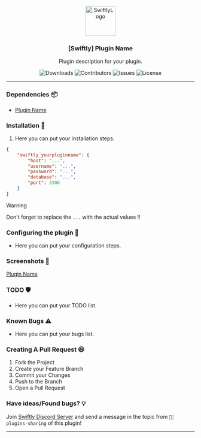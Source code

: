 <p align="center">
  <a href="https://github.com/swiftly-solution/swiftly_pluginname">
    <img src="https://cdn.swiftlycs2.net/swiftly-logo.png" alt="SwiftlyLogo" width="80" height="80">
  </a>

  <h3 align="center">[Swiftly] Plugin Name</h3>

  <p align="center">
    Plugin description for your plugin.
    <br/>
  </p>
</p>

<p align="center">
  <img src="https://img.shields.io/github/downloads/swiftly-solution/swiftly_pluginname/total" alt="Downloads"> 
  <img src="https://img.shields.io/github/contributors/swiftly-solution/swiftly_pluginname?color=dark-green" alt="Contributors">
  <img src="https://img.shields.io/github/issues/swiftly-solution/swiftly_pluginname" alt="Issues">
  <img src="https://img.shields.io/github/license/swiftly-solution/swiftly_pluginname" alt="License">
</p>

---

### Dependencies 📦
* [Plugin Name](https://github.com/swiftly-solution/swiftly_readmetemplate)

### Installation 👀

1. Here you can put your installation steps.
```json
{
    "swiftly_yourpluginname": {
        "host": "...",
        "username": "...",
        "password": "...",
        "database": "...",
        "port": 3306
    }
}
```
> [!WARNING]
> Don't forget to replace the `...` with the actual values !!

### Configuring the plugin 🧐

* Here you can put your configuration steps.

### Screenshots 📸
[Plugin Name](https://github.com/swiftly-solution/swiftly_readmetemplate)

### TODO 🛡️

* Here you can put your TODO list.

### Known Bugs ⚠️

* Here you can put your bugs list.

### Creating A Pull Request 😃

1. Fork the Project
2. Create your Feature Branch
3. Commit your Changes
4. Push to the Branch
5. Open a Pull Request

### Have ideas/Found bugs? 💡
Join [Swiftly Discord Server](https://swiftlycs2.net/discord) and send a message in the topic from `📕╎ plugins-sharing` of this plugin!

---
